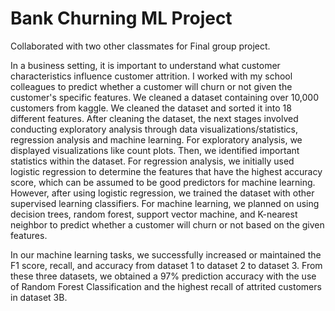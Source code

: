 # Bank Churning ML Project
Collaborated with two other classmates for Final group project.

In a business setting, it is important to understand what customer characteristics influence customer attrition. I worked with my school colleagues to predict whether a customer will churn or not given the customer's specific features. We cleaned a dataset containing over 10,000 customers from kaggle. We cleaned the dataset and sorted it into 18 different features. After cleaning the dataset, the next stages involved conducting exploratory analysis through data visualizations/statistics, regression analysis and machine learning.  For exploratory analysis, we displayed visualizations like count plots. Then, we identified important statistics within the dataset. For regression analysis, we initially used logistic regression to determine the features that have the highest accuracy score, which can be assumed to be good predictors for machine learning. However, after using logistic regression, we trained the dataset with other supervised learning classifiers. For machine learning, we planned on using decision trees, random forest, support vector machine, and K-nearest neighbor to predict whether a customer will churn or not based on the given features. 

In our machine learning tasks, we successfully increased or maintained the F1 score, recall, and accuracy from dataset 1 to dataset 2 to dataset 3.  From these three datasets, we obtained a 97% prediction accuracy with the use of Random Forest Classification and the highest recall of attrited customers in dataset 3B.
